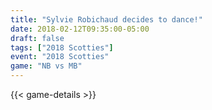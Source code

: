 ```yaml
---
title: "Sylvie Robichaud decides to dance!"
date: 2018-02-12T09:35:00-05:00
draft: false
tags: ["2018 Scotties"]
event: "2018 Scotties"
game: "NB vs MB"
---
```

{{< game-details >}}
<!--more--> 